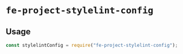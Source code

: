 # `fe-project-stylelint-config`

## Usage

```js
const stylelintConfig = require("fe-project-stylelint-config");
```

